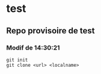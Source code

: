 # test
## Repo provisoire de test
### Modif de 14:30:21
```
git init
git clone <url> <localname>
```